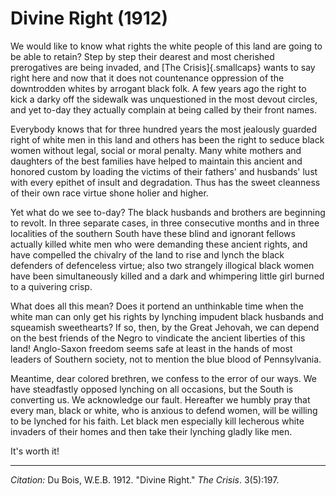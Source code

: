 <!--
title:   Divine Right
author:  Du Bois, W.E.B.
journal: The Crisis
year:    1912
volume:  3
issue:   5
pages:   197
-->
# Divine Right (1912)

We would like to know what rights the white people of this land are going to be able to retain? Step by step their dearest and most cherished prerogatives are being invaded, and [The Crisis]{.smallcaps} wants to say right here and now that it does not countenance oppression of the downtrodden whites by arrogant black folk. A few years ago the right to kick a darky off the sidewalk was unquestioned in the most devout circles, and yet to-day they actually complain at being called by their front names.

Everybody knows that for three hundred years the most jealously guarded right of white men in this land and others has been the right to seduce black women without legal, social or moral penalty. Many white mothers and daughters of the best families have helped to maintain this ancient and honored custom by loading the victims of their fathers' and husbands' lust with every epithet of insult and degradation. Thus has the sweet cleanness of their own race virtue shone holier and higher.

Yet what do we see to-day? The black husbands and brothers are beginning to revolt. In three separate cases, in three consecutive months and in three localities of the southern South have these blind and ignorant fellows actually killed white men who were demanding these ancient rights, and have compelled the chivalry of the land to rise and lynch the black defenders of defenceless virtue; also two strangely illogical black women have been simultaneously killed and a dark and whimpering little girl burned to a quivering crisp.

What does all this mean? Does it portend an unthinkable time when the white man can only get his rights by lynching impudent black husbands and squeamish sweethearts? If so, then, by the Great Jehovah, we can depend on the best friends of the Negro to vindicate the ancient liberties of this land! Anglo-Saxon freedom seems safe at least in the hands of most leaders of Southern society, not to mention the blue blood of Pennsylvania.

Meantime, dear colored brethren, we confess to the error of our ways. We have steadfastly opposed lynching on all occasions, but the South is converting us. We acknowledge our fault. Hereafter we humbly pray that every man, black or white, who is anxious to defend women, will be willing to be lynched for his faith. Let black men especially kill lecherous white invaders of their homes and then take their lynching gladly like men.

It's worth it!

_________________
*Citation:* Du Bois, W.E.B. 1912. "Divine Right." *The Crisis*. 3(5):197.